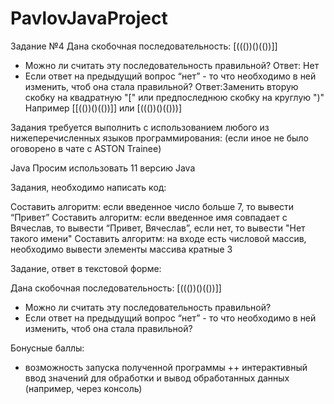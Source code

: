 # PavlovJavaProject

Задание №4
Дана скобочная последовательность: [((())()(())]]
- Можно ли считать эту последовательность правильной?
Ответ: Нет
- Если ответ на предыдущий вопрос “нет” - то что необходимо в ней изменить, чтоб она стала правильной?
Ответ:Заменить вторую скобку на квадратную "[" или предпоследнюю скобку на круглую ")"
Например [[(())()(())]] или [((())()(()))]





Задания требуется выполнить с использованием любого из нижеперечисленных языков программирования:
(если иное не было оговорено в чате с ASTON Trainee)

Java 
Просим использовать 11 версию Java

Задания, необходимо написать код:

Составить алгоритм: если введенное число больше 7, то вывести “Привет”
Составить алгоритм: если введенное имя совпадает с Вячеслав, то вывести “Привет, Вячеслав”, если нет, то вывести "Нет такого имени"
Составить алгоритм: на входе есть числовой массив, необходимо вывести элементы массива кратные 3

Задание, ответ в текстовой форме:

Дана скобочная последовательность: [((())()(())]]
- Можно ли считать эту последовательность правильной?
- Если ответ на предыдущий вопрос “нет” - то что необходимо в ней изменить, чтоб она стала правильной?

Бонусные баллы:

+ возможность запуска полученной программы
++ интерактивный ввод значений для обработки и вывод обработанных данных
(например, через консоль)

